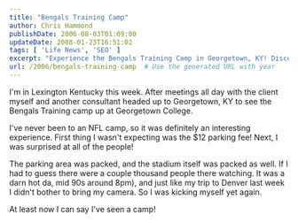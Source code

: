 ```yaml
---
title: "Bengals Training Camp"
author: Chris Hammond
publishDate: 2006-08-03T01:09:00
updateDate: 2008-01-23T16:51:02
tags: [ 'Life News', 'SEO' ]
excerpt: "Experience the Bengals Training Camp in Georgetown, KY! Discover the excitement, crowds, and surprises at NFL camp with this insightful firsthand account."
url: /2006/bengals-training-camp  # Use the generated URL with year
---
```

<P>I'm in Lexington Kentucky this week. After meetings all day with the client myself and another consultant headed up to Georgetown, KY to see the Bengals Training camp up at Georgetown College.</P> <P>I've never been to an NFL camp, so it was definitely an interesting experience. First thing I wasn't expecting was the $12 parking fee! Next, I was surprised at all of the people!</P> <P>The parking area was packed, and the stadium itself was packed as well. If I had to guess there were a couple thousand people there watching. It was a darn hot da, mid 90s around 8pm), and just like my trip to Denver last week I didn't bother to bring my camera. So I was kicking myself yet again.</P> <P>At least now I can say I've seen a camp!</P>

